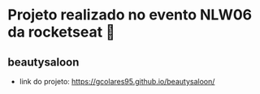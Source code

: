 # Projeto realizado no evento NLW06 da rocketseat 🦅

## beautysaloon

* link do projeto: https://gcolares95.github.io/beautysaloon/

